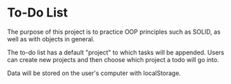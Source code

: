 # To-Do List
The purpose of this project is to practice OOP principles such as SOLID, as well as with objects in general. 

The to-do list has a default "project" to which tasks will be appended. Users can create new projects and then choose which project a todo will go into.

Data will be stored on the user's computer with localStorage. 